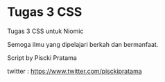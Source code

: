 # Tugas 3 CSS

Tugas 3 CSS untuk Niomic

Semoga ilmu yang dipelajari berkah dan bermanfaat.

Script by Piscki Pratama

twitter : https://www.twitter.com/pisckipratama
